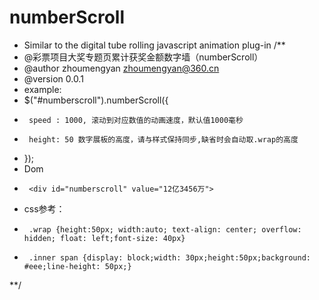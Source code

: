 numberScroll
============

 * Similar to the digital tube rolling javascript animation plug-in 
 /**
 * @彩票项目大奖专题页累计获奖金额数字墙（numberScroll）
 * @author zhoumengyan zhoumengyan@360.cn
 * @version 0.0.1 
 * example:
 * $("#numberscroll").numberScroll({
 *      speed : 1000, 滚动到对应数值的动画速度，默认值1000毫秒
 *      height: 50 数字展板的高度，请与样式保持同步,缺省时会自动取.wrap的高度
 *   });
 * Dom
 *      <div id="numberscroll" value="12亿3456万">
 * css参考：
 *      .wrap {height:50px; width:auto; text-align: center; overflow: hidden; float: left;font-size: 40px} 
 *      .inner span {display: block;width: 30px;height:50px;background: #eee;line-height: 50px;}
 **/
